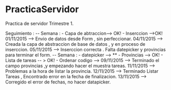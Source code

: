 # PracticaServidor
Practica de servidor Trimestre 1.

Seguimiento : 
-- Semana :
	- Capa de abtraccion--> OK!
	- Inserccion -->OK!
01/11/2015 --> Envio de datos desde Form , sin perfeccionar.
04/11/2015 --> Creada la capa de abstraccion de base de datos , y en proceso de inserccion.
05/11/2015 --> Inserccion correcta . Falta datepicker y provincias para terminar el form.
-- Semana :
	- datepicker --> **
	- Provincias --> OK!
	- Lista de tareas -- > OK!
	- Ordenar codigo --> 
09/11/2015 -->  Terminado el campo provincias ,y empezando hacer el muestra tareas.
11/11/2015 -->  Problemas a la hora de listar la provincia.	
12/11/2015 --> Terminado Listar Tareas , Encontrado error en la fecha de finalizacion.
13/11/2015 --> Corregido el error de fechas, no hacer datapicker.